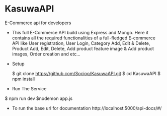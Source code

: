 # KasuwaAPI
E-Commerce api for developers
* This full E-Commerce API build using Express and Mongo. Here it contains all the required functionalities of a full-fledged E-commerce API like User registration, User Login, Category Add, Edit & Delete, Product Add, Edit, Delete, Add product feature image & Add product images, Order creation and etc...
* Setup

    $ git clone https://github.com/Socioo/KasuwaAPI.git
    $ cd KasuwaAPI
    $ npm install


* Run The Service

$ npm run dev
$nodemon app.js
* To run the base url for documentation
http://localhost:5000/api-docs/#/
